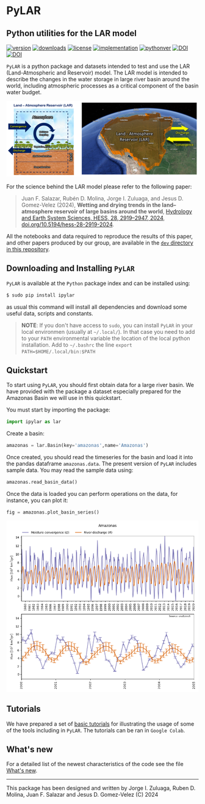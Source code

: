 # PyLAR
## Python utilities for the LAR model

<!-- This are visual tags that you may add to your package at the beginning with useful information on your package --> 
[![version](https://img.shields.io/pypi/v/ipylar?color=blue)](https://pypi.org/project/ipylar/)
[![downloads](https://img.shields.io/pypi/dw/ipylar)](https://pypi.org/project/ipylar/)
[![license](https://img.shields.io/pypi/l/ipylar)](https://pypi.org/project/ipylar/)
[![implementation](https://img.shields.io/pypi/implementation/ipylar)](https://pypi.org/project/ipylar/)
[![pythonver](https://img.shields.io/pypi/pyversions/ipylar)](https://pypi.org/project/ipylar/)
[![DOI](https://zenodo.org/badge/DOI/10.5281/zenodo.12167661.svg)](https://doi.org/10.5281/zenodo.12167661)
[![DOI](https://img.shields.io/badge/10.5194%2Fhess-2023-172)](https://doi.org/10.5194/hess-28-2919-2024)
<!--[![DOI](https://img.shields.io/badge/10.5194%2Fhess-28-2919-2024
)](https://doi.org/10.5194/hess-28-2919-2024)-->
<!-- Static badge generator: https://shields.io/badges/static-badge: put the badge number and ready -->

`PyLAR` is a python package and datasets intended to test and use the LAR (Land-Atmospheric and Reservoir) model. The LAR model is intended to describe the changes in the water storage in large river basin around the world, including
atmospheric processes as a critical component of the basin
water budget. 

<p align="center"><img src="https://github.com/seap-udea/pylar/blob/main/tutorials/resources/LAR-Conceptual.png?raw=true" alt="Conceptual illustration of LAR"/></p>

For the science behind the LAR model please refer to the following paper:

> Juan F. Salazar, Rubén D. Molina, Jorge I. Zuluaga, and Jesus D. Gomez-Velez (2024), **Wetting and drying trends in the land–atmosphere reservoir of large basins around the world**, [Hydrology and Earth System Sciences, HESS, 28, 2919–2947, 2024](https://hess.copernicus.org/articles/28/2919/2024/), [doi.org/10.5194/hess-28-2919-2024](https://doi.org/10.5194/hess-28-2919-2024).

All the notebooks and data required to reproduce the results of this paper, and other papers produced by our group, are available in the [`dev` directory in this repository](https://github.com/seap-udea/pylar/tree/main/dev).

## Downloading and Installing `PyLAR` 

`PyLAR` is available at the `Python` package index and can be installed using:

```bash
$ sudo pip install ipylar
```
as usual this command will install all dependencies and download some useful data, scripts and constants.

> **NOTE**: If you don't have access to `sudo`, you can install `PyLAR` in your local environmen (usually at `~/.local/`). In that case you need to add to your `PATH` environmental variable the location of the local python installation. Add to `~/.bashrc` the line `export PATH=$HOME/.local/bin:$PATH`

## Quickstart

To start using `PyLAR`, you should first obtain data for a large river basin. We have provided with the package a dataset especially prepared for the Amazonas Basin we will use in this quickstart. 

You must start by importing the package:

```python
import ipylar as lar
```

Create a basin:

```python
amazonas = lar.Basin(key='amazonas',name='Amazonas')
```

Once created, you should read the timeseries for the basin and load it into the pandas dataframe `amazonas.data`. The present version of `PyLAR` includes sample data. You may read the sample data using:

```python
amazonas.read_basin_data()
```

Once the data is loaded you can perform operations on the data, for instance, you can plot it:

```python
fig = amazonas.plot_basin_series()
```

<p align="center"><img src="https://github.com/seap-udea/pylar/blob/main/tutorials/resources/amazonas-lar-timeseries.png?raw=true" alt="Amazonas LAR time-series"/></p>

## Tutorials

We have prepared a set of [basic tutorials](https://github.com/seap-udea/pylar/tree/main/tutorials) for illustrating the usage of some of the tools including in `PyLAR`. The tutorials can be ran in `Google Colab`.

## What's new

For a detailed list of the newest characteristics of the code see the file [What's new](https://github.com/seap-udea/pylar/blob/master/WHATSNEW.md).

------------

This package has been designed and written by Jorge I. Zuluaga, Ruben D. Molina, Juan F. Salazar and Jesus D. Gomez-Velez (C) 2024